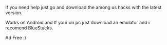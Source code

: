 If you need help just go and download the among us hacks with the latest version.

Works on Android and If your on pc just download an emulator and i recomend BlueStacks.

Ad Free :)
